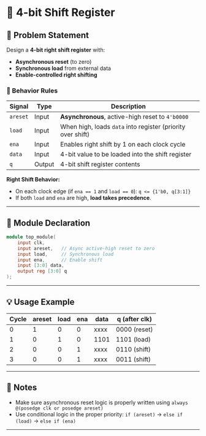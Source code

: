 # 🔁 4-bit Shift Register

## 📝 Problem Statement

Design a **4-bit right shift register** with:

- **Asynchronous reset** (to zero)
- **Synchronous load** from external data
- **Enable-controlled right shifting**

### 🧾 Behavior Rules

| Signal | Type | Description |
|--------|------|-------------|
| `areset` | Input | **Asynchronous**, active-high reset to `4'b0000` |
| `load`   | Input | When high, loads `data` into register (priority over shift) |
| `ena`    | Input | Enables right shift by 1 on each clock cycle |
| `data`   | Input | 4-bit value to be loaded into the shift register |
| `q`      | Output | 4-bit shift register contents |

**Right Shift Behavior:**
- On each clock edge (if `ena == 1` and `load == 0`): `q <= {1'b0, q[3:1]}`  
- If both `load` and `ena` are high, **load takes precedence**.

---

## 📐 Module Declaration

```verilog
module top_module(
    input clk,
    input areset,   // Async active-high reset to zero
    input load,     // Synchronous load
    input ena,      // Enable shift
    input [3:0] data,
    output reg [3:0] q
);
```

---

## 💡 Usage Example

| Cycle | areset | load | ena | data  | q (after clk) |
|-------|--------|------|-----|-------|----------------|
| 0     | 1      | 0    | 0   | xxxx  | 0000 (reset)    |
| 1     | 0      | 1    | 0   | 1101  | 1101 (load)     |
| 2     | 0      | 0    | 1   | xxxx  | 0110 (shift)    |
| 3     | 0      | 0    | 1   | xxxx  | 0011 (shift)    |

---

## 🧠 Notes

- Make sure asynchronous reset logic is properly written using `always @(posedge clk or posedge areset)`
- Use conditional logic in the proper priority: `if (areset)` → `else if (load)` → `else if (ena)`

---
```
